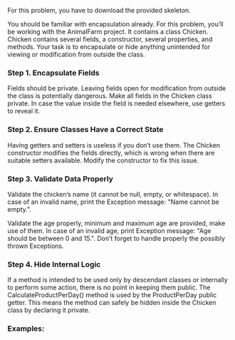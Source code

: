 For this problem, you have to download the provided skeleton.

You should be familiar with encapsulation already. For this problem, you’ll be working with the AnimalFarm project. It contains a class Chicken. Chicken contains several fields, a constructor, several properties, and methods. Your task is to encapsulate or hide anything unintended for viewing or modification from outside the class.

### Step 1. Encapsulate Fields

Fields should be private. Leaving fields open for modification from outside the class is potentially dangerous. Make all fields in the Chicken class private. In case the value inside the field is needed elsewhere, use getters to reveal it.

### Step 2. Ensure Classes Have a Correct State

Having getters and setters is useless if you don’t use them. The Chicken constructor modifies the fields directly, which is wrong when there are suitable setters available. Modify the constructor to fix this issue.

### Step 3. Validate Data Properly

Validate the chicken’s name (it cannot be null, empty, or whitespace). In case of an invalid name, print the Exception message: "Name cannot be empty.".

Validate the age properly, minimum and maximum age are provided, make use of them. In case of an invalid age, print Exception message: "Age should be between 0 and 15.". Don’t forget to handle properly the possibly thrown Exceptions.

### Step 4. Hide Internal Logic

If a method is intended to be used only by descendant classes or internally to perform some action, there is no point in keeping them public. The CalculateProductPerDay() method is used by the ProductPerDay public getter. This means the method can safely be hidden inside the Chicken class by declaring it private.

### Examples:


